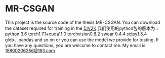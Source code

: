 # MR-CSGAN
This project is the source code of the thesis MR-CSGAN. 
You can download the dataset required for training in the [DIV2K](https://data.vision.ee.ethz.ch/cvl/DIV2K/)
我们使用的python包的版本为：
  python 3.6
  torch1.7.1+cuda11.0
  torchvision0.8.2
  swear 0.4.4
  scipy1.5.4
  glob、pandas and so on
or you can use the model we provide for testing. 
If you have any questions, you are welcome to contact me. 
My email is: 18800206356@163.com

